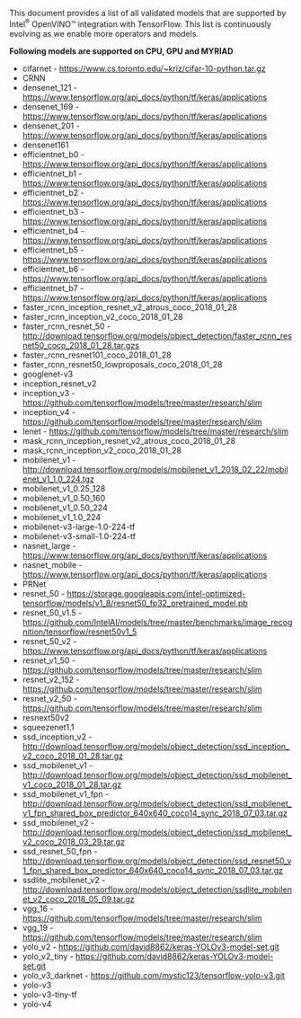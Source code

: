 This document provides a list of all validated models that are supported by Intel<sup>®</sup> OpenVINO™ integration with TensorFlow. This list is continuously evolving as we enable more operators and models. 

**Following models are supported on CPU, GPU and MYRIAD**

* cifarnet - https://www.cs.toronto.edu/~kriz/cifar-10-python.tar.gz
* CRNN
* densenet_121 - https://www.tensorflow.org/api_docs/python/tf/keras/applications
* densenet_169 - https://www.tensorflow.org/api_docs/python/tf/keras/applications
* densenet_201 - https://www.tensorflow.org/api_docs/python/tf/keras/applications
* densenet161
* efficientnet_b0 - https://www.tensorflow.org/api_docs/python/tf/keras/applications
* efficientnet_b1 - https://www.tensorflow.org/api_docs/python/tf/keras/applications
* efficientnet_b2 - https://www.tensorflow.org/api_docs/python/tf/keras/applications
* efficientnet_b3 - https://www.tensorflow.org/api_docs/python/tf/keras/applications
* efficientnet_b4 - https://www.tensorflow.org/api_docs/python/tf/keras/applications
* efficientnet_b5 - https://www.tensorflow.org/api_docs/python/tf/keras/applications
* efficientnet_b6 - https://www.tensorflow.org/api_docs/python/tf/keras/applications
* efficientnet_b7 - https://www.tensorflow.org/api_docs/python/tf/keras/applications
* faster_rcnn_inception_resnet_v2_atrous_coco_2018_01_28
* faster_rcnn_inception_v2_coco_2018_01_28
* faster_rcnn_resnet_50 - http://download.tensorflow.org/models/object_detection/faster_rcnn_resnet50_coco_2018_01_28.tar.gzs
* faster_rcnn_resnet101_coco_2018_01_28
* faster_rcnn_resnet50_lowproposals_coco_2018_01_28
* googlenet-v3
* inception_resnet_v2
* inception_v3 - https://github.com/tensorflow/models/tree/master/research/slim
* inception_v4 - https://github.com/tensorflow/models/tree/master/research/slim
* lenet - https://github.com/tensorflow/models/tree/master/research/slim
* mask_rcnn_inception_resnet_v2_atrous_coco_2018_01_28
* mask_rcnn_inception_v2_coco_2018_01_28
* mobilenet_v1 - http://download.tensorflow.org/models/mobilenet_v1_2018_02_22/mobilenet_v1_1.0_224.tgz
* mobilenet_v1_0.25_128
* mobilenet_v1_0.50_160
* mobilenet_v1_0.50_224
* mobilenet_v1_1.0_224
* mobilenet-v3-large-1.0-224-tf
* mobilenet-v3-small-1.0-224-tf
* nasnet_large - https://www.tensorflow.org/api_docs/python/tf/keras/applications
* nasnet_mobile - https://www.tensorflow.org/api_docs/python/tf/keras/applications
* PRNet
* resnet_50 - https://storage.googleapis.com/intel-optimized-tensorflow/models/v1_8/resnet50_fp32_pretrained_model.pb
* resnet_50_v1.5 - https://github.com/IntelAI/models/tree/master/benchmarks/image_recognition/tensorflow/resnet50v1_5
* resnet_50_v2 - https://www.tensorflow.org/api_docs/python/tf/keras/applications
* resnet_v1_50 - https://github.com/tensorflow/models/tree/master/research/slim
* resnet_v2_152 - https://github.com/tensorflow/models/tree/master/research/slim
* resnet_v2_50 - https://github.com/tensorflow/models/tree/master/research/slim
* resnext50v2
* squeezenet1.1
* ssd_inception_v2 - http://download.tensorflow.org/models/object_detection/ssd_inception_v2_coco_2018_01_28.tar.gz
* ssd_mobilenet_v1 - http://download.tensorflow.org/models/object_detection/ssd_mobilenet_v1_coco_2018_01_28.tar.gz
* ssd_mobilenet_v1_fpn - http://download.tensorflow.org/models/object_detection/ssd_mobilenet_v1_fpn_shared_box_predictor_640x640_coco14_sync_2018_07_03.tar.gz
* ssd_mobilenet_v2 - http://download.tensorflow.org/models/object_detection/ssd_mobilenet_v2_coco_2018_03_29.tar.gz
* ssd_resnet_50_fpn - http://download.tensorflow.org/models/object_detection/ssd_resnet50_v1_fpn_shared_box_predictor_640x640_coco14_sync_2018_07_03.tar.gz
* ssdlite_mobilenet_v2 - http://download.tensorflow.org/models/object_detection/ssdlite_mobilenet_v2_coco_2018_05_09.tar.gz
* vgg_16 - https://github.com/tensorflow/models/tree/master/research/slim
* vgg_19 - https://github.com/tensorflow/models/tree/master/research/slim
* yolo_v2 - https://github.com/david8862/keras-YOLOv3-model-set.git
* yolo_v2_tiny - https://github.com/david8862/keras-YOLOv3-model-set.git
* yolo_v3_darknet - https://github.com/mystic123/tensorflow-yolo-v3.git
* yolo-v3
* yolo-v3-tiny-tf
* yolo-v4
